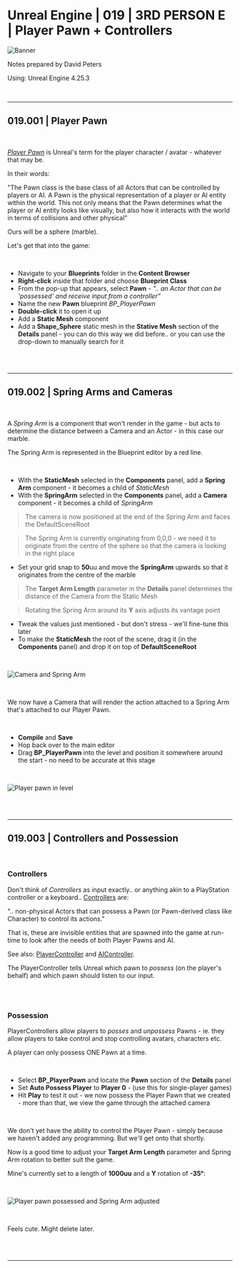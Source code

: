 # Unreal Engine | 019 | 3RD PERSON E | Player Pawn + Controllers

![Banner](https://user-images.githubusercontent.com/36719180/93958681-1a422980-fdab-11ea-8c2b-e665e08294da.png)


Notes prepared by David Peters

Using: Unreal Engine 4.25.3 

<br>

---

## 019.001 | Player Pawn

<br>

[*Player Pawn*](https://docs.unrealengine.com/en-US/Gameplay/Framework/Pawn/index.html) is Unreal's term for the player character / avatar - whatever that may be.

In their words:

"The Pawn class is the base class of all Actors that can be controlled by players or AI. A Pawn is the physical representation of a player or AI entity within the world. This not only means that the Pawn determines what the player or AI entity looks like visually, but also how it interacts with the world in terms of collisions and other physical"

Ours will be a sphere (marble).

Let's get that into the game:

<br>

- Navigate to your **Blueprints** folder in the **Content Browser**
- **Right-click** inside that folder and choose **Blueprint Class**
- From the pop-up that appears, select **Pawn** - *".. an Actor that can be 'possessed' and receive input from a controller"*
- Name the new **Pawn** blueprint *BP_PlayerPawn*
- **Double-click** it to open it up
- Add a **Static Mesh** component
- Add a **Shape_Sphere** static mesh in the **Stative Mesh** section of the **Details** panel - you can do this way we did before.. or you can use the drop-down to manually search for it

<br><br>

---

## 019.002 | Spring Arms and Cameras

<br>

A *Spring Arm* is a component that won't render in the game - but acts to determine the distance between a Camera and an Actor - in this case our marble.

The Spring Arm is represented in the Blueprint editor by a red line.

<br>

- With the **StaticMesh** selected in the **Components** panel, add a **Spring Arm** component - it becomes a child of *StaticMesh*
- With the **SpringArm** selected in the **Components** panel, add a **Camera** component - it becomes a child of *SpringArm*
> The camera is now positioned at the end of the Spring Arm and faces the DefaultSceneRoot

> The Spring Arm is currently originating from 0,0,0 - we need it to originate from the centre of the sphere so that the camera is looking in the right place

- Set your grid snap to **50**uu and move the **SpringArm** upwards so that it originates from the centre of the marble

> The **Target Arm Length** parameter in the **Details** panel determines the distance of the Camera from the Static Mesh

> Rotating the Spring Arm around its **Y** axis adjusts its vantage point

- Tweak the values just mentioned - but don't stress - we'll fine-tune this later
- To make the **StaticMesh** the root of the scene, drag it (in the **Components** panel) and drop it on top of **DefaultSceneRoot**

<br>

![Camera and Spring Arm](https://user-images.githubusercontent.com/36719180/94384799-efd3e000-019f-11eb-8fce-d2650ef7240a.png)

<br>

We now have a Camera that will render the action attached to a Spring Arm that's attached to our Player Pawn.

<br>

- **Compile** and **Save**
- Hop back over to the main editor
- Drag **BP_PlayerPawn** into the level and position it somewhere around the start - no need to be accurate at this stage

<br>

![Player pawn in level](https://user-images.githubusercontent.com/36719180/94387189-dfbeff00-01a5-11eb-8227-d3031ed33ca6.png)

<br><br>

---

## 019.003 | Controllers and Possession

<br>

### Controllers

Don't think of *Controllers* as input exactly.. or anything akin to a PlayStation controller or a keyboard.. [Controllers](https://docs.unrealengine.com/en-US/Gameplay/Framework/Controller/index.html) are:

".. non-physical Actors that can possess a Pawn (or Pawn-derived class like Character) to control its actions."

That is, these are invisible entities that are spawned into the game at run-time to look after the needs of both Player Pawns and AI.

See also: [PlayerController](https://docs.unrealengine.com/en-US/Gameplay/Framework/Controller/PlayerController/index.html) and [AIController](https://docs.unrealengine.com/en-US/Gameplay/Framework/Controller/AIController/index.html).

The PlayerController tells Unreal which pawn to *possess* (on the player's behalf) and which pawn should listen to our input.

<br><br>

### Possession

PlayerControllers allow players to *posses* and *unpossess* Pawns - ie. they allow players to take control and stop controlling avatars, characters etc.

A player can only possess ONE Pawn at a time.

<br>

- Select **BP_PlayerPawn** and locate the **Pawn** section of the **Details** panel
- Set **Auto Possess Player** to **Player 0** - (use this for single-player games)
- Hit **Play** to test it out - we now possess the Player Pawn that we created - more than that, we view the game through the attached camera

<br>

We don't yet have the ability to control the Player Pawn - simply because we haven't added any programming. But we'll get onto that shortly.

Now is a good time to adjust your **Target Arm Length** parameter and Spring Arm rotation to better suit the game.

Mine's currently set to a length of **1000uu** and a **Y** rotation of **-35°**:

<br>

![Player pawn possessed and Spring Arm adjusted](https://user-images.githubusercontent.com/36719180/94387779-a7b8bb80-01a7-11eb-85f8-6908973f2ad8.png)

<br>

Feels cute. Might delete later.

<br><br>


---









